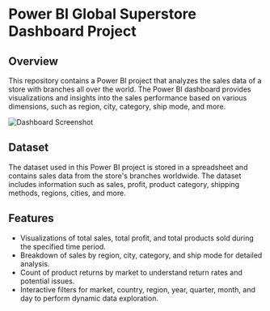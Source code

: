 # Power BI Global Superstore Dashboard Project

## Overview
This repository contains a Power BI project that analyzes the sales data of a store with branches all over the world. The Power BI dashboard provides visualizations and insights into the sales performance based on various dimensions, such as region, city, category, ship mode, and more.

![Dashboard Screenshot](/path/to/dashboard_screenshot.png)

## Dataset
The dataset used in this Power BI project is stored in a spreadsheet and contains sales data from the store's branches worldwide. The dataset includes information such as sales, profit, product category, shipping methods, regions, cities, and more.
## Features
- Visualizations of total sales, total profit, and total products sold during the specified time period.
- Breakdown of sales by region, city, category, and ship mode for detailed analysis.
- Count of product returns by market to understand return rates and potential issues.
- Interactive filters for market, country, region, year, quarter, month, and day to perform dynamic data exploration.
